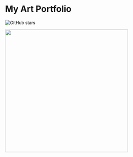 # My Art Portfolio

![GitHub stars](https://img.shields.io/github/stars/ChithaaMadanayake/AgentX?style=social)

<img src="https://github.com/ChithaaMadanayake/ChithaaMadanayake/blob/main/your-demo.gif" width="400" />
